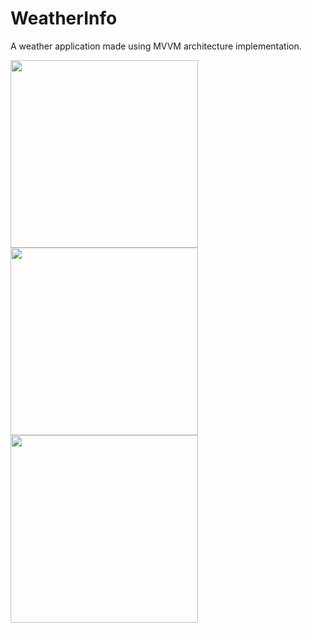 # WeatherInfo
A weather application made using MVVM architecture implementation.





<img src="https://user-images.githubusercontent.com/39986507/77046128-6d948300-69e8-11ea-84b5-3774790f935b.png" width="300">             <img src="https://user-images.githubusercontent.com/39986507/77046082-5786c280-69e8-11ea-9ee5-ff63b1ca4d2f.png" width="300">
<img src="https://user-images.githubusercontent.com/39986507/77731551-20886080-7029-11ea-9894-ba111df2f053.png" width="300">
